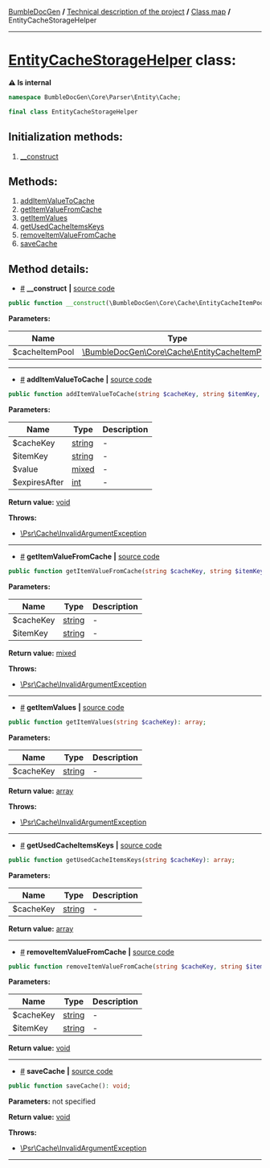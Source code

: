 <!-- {% raw %} -->
<embed> <a href="/docs/readme.md">BumbleDocGen</a> <b>/</b> <a href="/docs/tech/readme.md">Technical description of the project</a> <b>/</b> <a href="/docs/tech/map.md">Class map</a> <b>/</b> EntityCacheStorageHelper<hr> </embed>

<h1>
    <a href="https://github.com/bumble-tech/bumble-doc-gen/blob/master/src/Core/Parser/Entity/Cache/EntityCacheStorageHelper.php#L13">EntityCacheStorageHelper</a> class:
</h1>




<b>:warning: Is internal</b>
```php
namespace BumbleDocGen\Core\Parser\Entity\Cache;

final class EntityCacheStorageHelper
```








<h2>Initialization methods:</h2>

<ol>
<li>
    <a href="#m-construct">__construct</a>
    </li>
</ol>

<h2>Methods:</h2>

<ol>
<li>
    <a href="#madditemvaluetocache">addItemValueToCache</a>
    </li>
<li>
    <a href="#mgetitemvaluefromcache">getItemValueFromCache</a>
    </li>
<li>
    <a href="#mgetitemvalues">getItemValues</a>
    </li>
<li>
    <a href="#mgetusedcacheitemskeys">getUsedCacheItemsKeys</a>
    </li>
<li>
    <a href="#mremoveitemvaluefromcache">removeItemValueFromCache</a>
    </li>
<li>
    <a href="#msavecache">saveCache</a>
    </li>
</ol>







<h2>Method details:</h2>

<div class='method_description-block'>

<ul>
<li><a name="m-construct" href="#m-construct">#</a>
 <b>__construct</b>
    <b>|</b> <a href="https://github.com/bumble-tech/bumble-doc-gen/blob/master/src/Core/Parser/Entity/Cache/EntityCacheStorageHelper.php#L20">source code</a></li>
</ul>

```php
public function __construct(\BumbleDocGen\Core\Cache\EntityCacheItemPool $cacheItemPool);
```



<b>Parameters:</b>

<table>
    <thead>
    <tr>
        <th>Name</th>
        <th>Type</th>
        <th>Description</th>
    </tr>
    </thead>
    <tbody>
            <tr>
            <td>$cacheItemPool</td>
            <td><a href='https://github.com/bumble-tech/bumble-doc-gen/blob/master/src/Core/Cache/EntityCacheItemPool.php'>\BumbleDocGen\Core\Cache\EntityCacheItemPool</a></td>
            <td>-</td>
        </tr>
        </tbody>
</table>



</div>
<hr>
<div class='method_description-block'>

<ul>
<li><a name="madditemvaluetocache" href="#madditemvaluetocache">#</a>
 <b>addItemValueToCache</b>
    <b>|</b> <a href="https://github.com/bumble-tech/bumble-doc-gen/blob/master/src/Core/Parser/Entity/Cache/EntityCacheStorageHelper.php#L59">source code</a></li>
</ul>

```php
public function addItemValueToCache(string $cacheKey, string $itemKey, mixed $value, int $expiresAfter): void;
```



<b>Parameters:</b>

<table>
    <thead>
    <tr>
        <th>Name</th>
        <th>Type</th>
        <th>Description</th>
    </tr>
    </thead>
    <tbody>
            <tr>
            <td>$cacheKey</td>
            <td><a href='https://www.php.net/manual/en/language.types.string.php'>string</a></td>
            <td>-</td>
        </tr>
            <tr>
            <td>$itemKey</td>
            <td><a href='https://www.php.net/manual/en/language.types.string.php'>string</a></td>
            <td>-</td>
        </tr>
            <tr>
            <td>$value</td>
            <td><a href='https://www.php.net/manual/en/language.types.mixed.php'>mixed</a></td>
            <td>-</td>
        </tr>
            <tr>
            <td>$expiresAfter</td>
            <td><a href='https://www.php.net/manual/en/language.types.integer.php'>int</a></td>
            <td>-</td>
        </tr>
        </tbody>
</table>

<b>Return value:</b> <a href='https://www.php.net/manual/en/language.types.void.php'>void</a>


<b>Throws:</b>
<ul>
<li>
    <a href="https://github.com/php-fig/cache/blob/master/src/InvalidArgumentException.php">\Psr\Cache\InvalidArgumentException</a></li>

</ul>

</div>
<hr>
<div class='method_description-block'>

<ul>
<li><a name="mgetitemvaluefromcache" href="#mgetitemvaluefromcache">#</a>
 <b>getItemValueFromCache</b>
    <b>|</b> <a href="https://github.com/bumble-tech/bumble-doc-gen/blob/master/src/Core/Parser/Entity/Cache/EntityCacheStorageHelper.php#L72">source code</a></li>
</ul>

```php
public function getItemValueFromCache(string $cacheKey, string $itemKey): mixed;
```



<b>Parameters:</b>

<table>
    <thead>
    <tr>
        <th>Name</th>
        <th>Type</th>
        <th>Description</th>
    </tr>
    </thead>
    <tbody>
            <tr>
            <td>$cacheKey</td>
            <td><a href='https://www.php.net/manual/en/language.types.string.php'>string</a></td>
            <td>-</td>
        </tr>
            <tr>
            <td>$itemKey</td>
            <td><a href='https://www.php.net/manual/en/language.types.string.php'>string</a></td>
            <td>-</td>
        </tr>
        </tbody>
</table>

<b>Return value:</b> <a href='https://www.php.net/manual/en/language.types.mixed.php'>mixed</a>


<b>Throws:</b>
<ul>
<li>
    <a href="https://github.com/php-fig/cache/blob/master/src/InvalidArgumentException.php">\Psr\Cache\InvalidArgumentException</a></li>

</ul>

</div>
<hr>
<div class='method_description-block'>

<ul>
<li><a name="mgetitemvalues" href="#mgetitemvalues">#</a>
 <b>getItemValues</b>
    <b>|</b> <a href="https://github.com/bumble-tech/bumble-doc-gen/blob/master/src/Core/Parser/Entity/Cache/EntityCacheStorageHelper.php#L50">source code</a></li>
</ul>

```php
public function getItemValues(string $cacheKey): array;
```



<b>Parameters:</b>

<table>
    <thead>
    <tr>
        <th>Name</th>
        <th>Type</th>
        <th>Description</th>
    </tr>
    </thead>
    <tbody>
            <tr>
            <td>$cacheKey</td>
            <td><a href='https://www.php.net/manual/en/language.types.string.php'>string</a></td>
            <td>-</td>
        </tr>
        </tbody>
</table>

<b>Return value:</b> <a href='https://www.php.net/manual/en/language.types.array.php'>array</a>


<b>Throws:</b>
<ul>
<li>
    <a href="https://github.com/php-fig/cache/blob/master/src/InvalidArgumentException.php">\Psr\Cache\InvalidArgumentException</a></li>

</ul>

</div>
<hr>
<div class='method_description-block'>

<ul>
<li><a name="mgetusedcacheitemskeys" href="#mgetusedcacheitemskeys">#</a>
 <b>getUsedCacheItemsKeys</b>
    <b>|</b> <a href="https://github.com/bumble-tech/bumble-doc-gen/blob/master/src/Core/Parser/Entity/Cache/EntityCacheStorageHelper.php#L84">source code</a></li>
</ul>

```php
public function getUsedCacheItemsKeys(string $cacheKey): array;
```



<b>Parameters:</b>

<table>
    <thead>
    <tr>
        <th>Name</th>
        <th>Type</th>
        <th>Description</th>
    </tr>
    </thead>
    <tbody>
            <tr>
            <td>$cacheKey</td>
            <td><a href='https://www.php.net/manual/en/language.types.string.php'>string</a></td>
            <td>-</td>
        </tr>
        </tbody>
</table>

<b>Return value:</b> <a href='https://www.php.net/manual/en/language.types.array.php'>array</a>


</div>
<hr>
<div class='method_description-block'>

<ul>
<li><a name="mremoveitemvaluefromcache" href="#mremoveitemvaluefromcache">#</a>
 <b>removeItemValueFromCache</b>
    <b>|</b> <a href="https://github.com/bumble-tech/bumble-doc-gen/blob/master/src/Core/Parser/Entity/Cache/EntityCacheStorageHelper.php#L79">source code</a></li>
</ul>

```php
public function removeItemValueFromCache(string $cacheKey, string $itemKey): void;
```



<b>Parameters:</b>

<table>
    <thead>
    <tr>
        <th>Name</th>
        <th>Type</th>
        <th>Description</th>
    </tr>
    </thead>
    <tbody>
            <tr>
            <td>$cacheKey</td>
            <td><a href='https://www.php.net/manual/en/language.types.string.php'>string</a></td>
            <td>-</td>
        </tr>
            <tr>
            <td>$itemKey</td>
            <td><a href='https://www.php.net/manual/en/language.types.string.php'>string</a></td>
            <td>-</td>
        </tr>
        </tbody>
</table>

<b>Return value:</b> <a href='https://www.php.net/manual/en/language.types.void.php'>void</a>


</div>
<hr>
<div class='method_description-block'>

<ul>
<li><a name="msavecache" href="#msavecache">#</a>
 <b>saveCache</b>
    <b>|</b> <a href="https://github.com/bumble-tech/bumble-doc-gen/blob/master/src/Core/Parser/Entity/Cache/EntityCacheStorageHelper.php#L92">source code</a></li>
</ul>

```php
public function saveCache(): void;
```



<b>Parameters:</b> not specified

<b>Return value:</b> <a href='https://www.php.net/manual/en/language.types.void.php'>void</a>


<b>Throws:</b>
<ul>
<li>
    <a href="https://github.com/php-fig/cache/blob/master/src/InvalidArgumentException.php">\Psr\Cache\InvalidArgumentException</a></li>

</ul>

</div>
<hr>

<!-- {% endraw %} -->